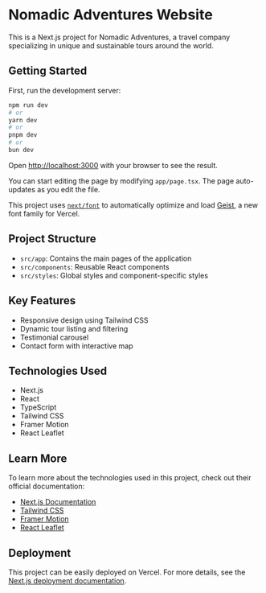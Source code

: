 # Nomadic Adventures Website

This is a Next.js project for Nomadic Adventures, a travel company specializing in unique and sustainable tours around the world.

## Getting Started

First, run the development server:

```bash
npm run dev
# or
yarn dev
# or
pnpm dev
# or
bun dev
```

Open [http://localhost:3000](http://localhost:3000) with your browser to see the result.

You can start editing the page by modifying `app/page.tsx`. The page auto-updates as you edit the file.

This project uses [`next/font`](https://nextjs.org/docs/app/building-your-application/optimizing/fonts) to automatically optimize and load [Geist](https://vercel.com/font), a new font family for Vercel.

## Project Structure

- `src/app`: Contains the main pages of the application
- `src/components`: Reusable React components
- `src/styles`: Global styles and component-specific styles

## Key Features

- Responsive design using Tailwind CSS
- Dynamic tour listing and filtering
- Testimonial carousel
- Contact form with interactive map

## Technologies Used

- Next.js
- React
- TypeScript
- Tailwind CSS
- Framer Motion
- React Leaflet

## Learn More

To learn more about the technologies used in this project, check out their official documentation:

- [Next.js Documentation](https://nextjs.org/docs)
- [Tailwind CSS](https://tailwindcss.com/docs)
- [Framer Motion](https://www.framer.com/motion/)
- [React Leaflet](https://react-leaflet.js.org/)

## Deployment

This project can be easily deployed on Vercel. For more details, see the [Next.js deployment documentation](https://nextjs.org/docs/deployment).
